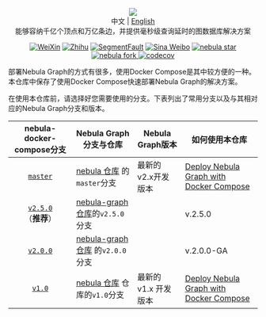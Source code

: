 <p align="center">
  <img src="https://nebula-graph.io/img/nav-nebula-logo.png"/>
  <br>中文 | <a href="README.md">English</a>
  <br>能够容纳千亿个顶点和万亿条边，并提供毫秒级查询延时的图数据库解决方案<br>
</p>

<p align="center">
  <a href="https://user-images.githubusercontent.com/38887077/67449282-4362b300-f64c-11e9-878f-7efc373e5e55.jpg"><img src="https://img.shields.io/badge/WeChat-%E5%BE%AE%E4%BF%A1-brightgreen" alt="WeiXin"></a>
  <a href="https://www.zhihu.com/org/nebulagraph/activities"><img src="https://img.shields.io/badge/Zhihu-%E7%9F%A5%E4%B9%8E-blue" alt="Zhihu"></a>
  <a href="https://segmentfault.com/t/nebula"><img src="https://img.shields.io/badge/SegmentFault-%E6%80%9D%E5%90%A6-green" alt="SegmentFault"></a>
  <a href="https://weibo.com/p/1006067122684542/home?from=page_100606&mod=TAB#place"><img src="https://img.shields.io/badge/Weibo-%E5%BE%AE%E5%8D%9A-red" alt="Sina Weibo"></a>
  <a href="http://githubbadges.com/star.svg?user=vesoft-inc&repo=nebula&style=default">
    <img src="http://githubbadges.com/star.svg?user=vesoft-inc&repo=nebula&style=default" alt="nebula star"/>
  </a>
  <a href="http://githubbadges.com/fork.svg?user=vesoft-inc&repo=nebula&style=default">
    <img src="http://githubbadges.com/fork.svg?user=vesoft-inc&repo=nebula&style=default" alt="nebula fork"/>
  </a>
  <a href="https://codecov.io/gh/vesoft-inc/nebula">
    <img src="https://codecov.io/gh/vesoft-inc/nebula/branch/master/graph/badge.svg" alt="codecov"/>
  </a>
</p>

部署Nebula Graph的方式有很多，使用Docker Compose是其中较方便的一种。本仓库中保存了使用Docker Compose快速部署Nebula Graph的解决方案。

在使用本仓库前，请选择好您需要使用的分支。下表列出了常用分支以及与其相对应的Nebula Graph分支和版本。


| nebula-docker-compose分支                                                                          | Nebula Graph分支与仓库                                                         | Nebula Graph版本     | 如何使用本仓库                                                                                                                    |
| :-----------------------------------------------------------------------------------------------: | ------------------------------------------------------------------------------------- | ------------------------------------------ | ------------------------------------------------------------------------------------------------------------------------------------ |
| [`master`](https://github.com/vesoft-inc/nebula-docker-compose/tree/master)                       | [nebula 仓库](https://github.com/vesoft-inc/nebula) 的`master`分支 | 最新的v2.x开发版本 | [Deploy Nebula Graph with Docker Compose](https://docs.nebula-graph.io/2.0/2.quick-start/2.deploy-nebula-graph-with-docker-compose/) |
| [`v2.5.0`](https://github.com/vesoft-inc/nebula-docker-compose/tree/v2.5.0) <br>（**推荐**）       | [nebula-graph 仓库](https://github.com/vesoft-inc/nebula-graph)的`v2.5.0`分支|                                                | v.2.5.0                                    | [Deploy Nebula Graph with Docker Compose](https://github.com/vesoft-inc/nebula-docker-compose/blob/v2.5.0/README.md)                 |
| [`v2.0.0`](https://github.com/vesoft-inc/nebula-docker-compose/tree/v2.0.0)                       | [nebula-graph 仓库](https://github.com/vesoft-inc/nebula-graph) 的`v2.0.0`分支|                                                | v.2.0.0-GA                                 | [Deploy Nebula Graph with Docker Compose](https://github.com/vesoft-inc/nebula-docker-compose/blob/v2.0.0/README.md)                 |
| [`v1.0`](https://github.com/vesoft-inc/nebula-docker-compose/tree/v1.0)                           | [nebula 仓库](https://github.com/vesoft-inc/nebula) 仓库的`v1.0`分支             | 最新的 v1.x 开发版本 | [Deploy Nebula Graph with Docker Compose](https://github.com/vesoft-inc/nebula-docker-compose/blob/v1.0/README.md)                   |
